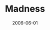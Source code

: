 ---
layout: cassette
title: "Madness"
date: 2006-06-01
publish: 2016-06-01
category: Single
tags: [rexly, way_back_productions]
artist: "Rexly"
description: "Madness<br>ft. Way Back Productions"
artwork: "0BwOVcFj5qu4TUEIzeWlpWjBjblE"
cassette: "0BwOVcFj5qu4Tbk12aTNZdnRWaFU"
socialmedia: "0BwOVcFj5qu4TV3RfRElCWFRCdmM"
download: "axUIvp"
side-a: "'rexly_-_madness'"
side-b: "'rexly_-_madness'"
icon: '<i class="demo-icon icon-cassette"></i>'
---